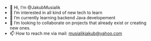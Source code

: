 - 👋 Hi, I’m @JakubMusialik
- 👀 I’m interested in all kind of new tech to learn
- 🌱 I’m currently learning backend Java developement
- 💞️ I’m looking to collaborate on projects that already exist or creating new ones.
- 📫 How to reach me via mail: musialikjakub@yahoo.com

<!---
JakubMusialik/JakubMusialik is a ✨ special ✨ repository because its `README.md` (this file) appears on your GitHub profile.
You can click the Preview link to take a look at your changes.
--->
